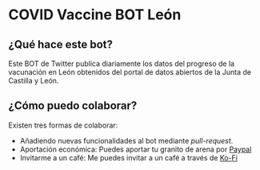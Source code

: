 # COVID Vaccine BOT León

## ¿Qué hace este bot?
Este BOT de Twitter publica diariamente los datos del progreso de la vacunación en León obtenidos del portal de datos abiertos de la Junta de Castilla y León.


## ¿Cómo puedo colaborar?
Existen tres formas de colaborar:
- Añadiendo nuevas funcionalidades al bot mediante _pull-request_. 
- Aportación económica: Puedes aportar tu granito de arena por [Paypal](https://paypal.me/panleoad)
- Invitarme a un café: Me puedes invitar a un café a través de [Ko-Fi](https://ko-fi.com/adrianpaniagualeon)
